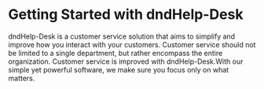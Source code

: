 # Getting Started with dndHelp-Desk

dndHelp-Desk is a customer service solution that aims to simplify and improve how you interact with your customers. Customer service should not be limited to a single department, but rather encompass the entire organization. Customer service is improved with dndHelp-Desk.With our simple yet powerful software, we make sure you focus only on what matters.

